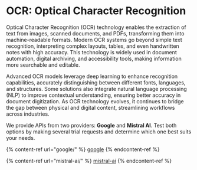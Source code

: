 # OCR: Optical Character Recognition

Optical Character Recognition (OCR) technology enables the extraction of text from images, scanned documents, and PDFs, transforming them into machine-readable formats. Modern OCR systems go beyond simple text recognition, interpreting complex layouts, tables, and even handwritten notes with high accuracy. This technology is widely used in document automation, digital archiving, and accessibility tools, making information more searchable and editable.

Advanced OCR models leverage deep learning to enhance recognition capabilities, accurately distinguishing between different fonts, languages, and structures. Some solutions also integrate natural language processing (NLP) to improve contextual understanding, ensuring better accuracy in document digitization. As OCR technology evolves, it continues to bridge the gap between physical and digital content, streamlining workflows across industries.

We provide APIs from two providers: **Google** and **Mistral AI**. Test both options by making several trial requests and determine which one best suits your needs.

{% content-ref url="google/" %}
[google](google/)
{% endcontent-ref %}

{% content-ref url="mistral-ai/" %}
[mistral-ai](mistral-ai/)
{% endcontent-ref %}



